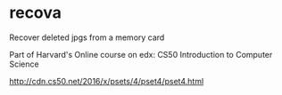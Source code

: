 # recova
Recover deleted jpgs from a memory card

Part of Harvard's Online course on edx: CS50 Introduction to Computer Science

http://cdn.cs50.net/2016/x/psets/4/pset4/pset4.html

